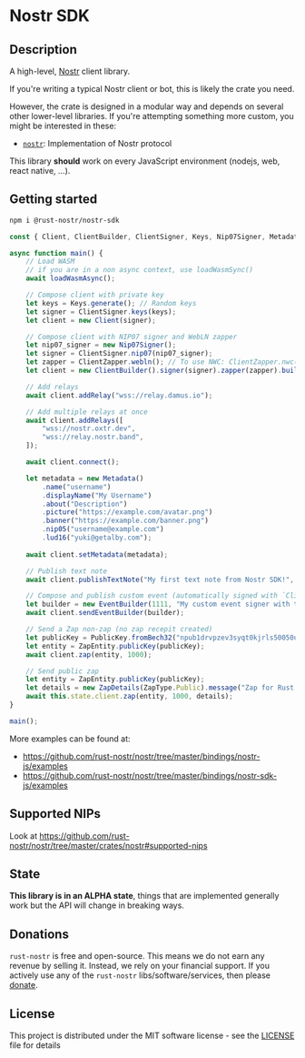 # Nostr SDK
	
## Description

A high-level, [Nostr](https://github.com/nostr-protocol/nostr) client library.

If you're writing a typical Nostr client or bot, this is likely the crate you need.

However, the crate is designed in a modular way and depends on several other lower-level libraries. If you're attempting something more custom, you might be interested in these:

- [`nostr`](https://www.npmjs.com/package/@rust-nostr/nostr): Implementation of Nostr protocol

This library **should** work on every JavaScript environment (nodejs, web, react native, ...).

## Getting started

```sh
npm i @rust-nostr/nostr-sdk
```
    
```javascript
const { Client, ClientBuilder, ClientSigner, Keys, Nip07Signer, Metadata, ZapDetails, ZapEntity, ZapType, PublicKey, loadWasmAsync } = require("@rust-nostr/nostr-sdk");

async function main() {
    // Load WASM 
    // if you are in a non async context, use loadWasmSync()
    await loadWasmAsync();

    // Compose client with private key
    let keys = Keys.generate(); // Random keys
    let signer = ClientSigner.keys(keys);
    let client = new Client(signer);

    // Compose client with NIP07 signer and WebLN zapper
    let nip07_signer = new Nip07Signer();
    let signer = ClientSigner.nip07(nip07_signer);
    let zapper = ClientZapper.webln(); // To use NWC: ClientZapper.nwc(uri); 
    let client = new ClientBuilder().signer(signer).zapper(zapper).build();

    // Add relays
    await client.addRelay("wss://relay.damus.io");

    // Add multiple relays at once
    await client.addRelays([
        "wss://nostr.oxtr.dev",
        "wss://relay.nostr.band",
    ]);

    await client.connect();

    let metadata = new Metadata()
        .name("username")
        .displayName("My Username")
        .about("Description")
        .picture("https://example.com/avatar.png")
        .banner("https://example.com/banner.png")
        .nip05("username@example.com")
        .lud16("yuki@getalby.com");
    
    await client.setMetadata(metadata);

    // Publish text note
    await client.publishTextNote("My first text note from Nostr SDK!", []);

    // Compose and publish custom event (automatically signed with `ClientSigner`)
    let builder = new EventBuilder(1111, "My custom event signer with the ClientSigner", []);
    await client.sendEventBuilder(builder);

    // Send a Zap non-zap (no zap recepit created)
    let publicKey = PublicKey.fromBech32("npub1drvpzev3syqt0kjrls50050uzf25gehpz9vgdw08hvex7e0vgfeq0eseet");
    let entity = ZapEntity.publicKey(publicKey);
    await client.zap(entity, 1000);

    // Send public zap
    let entity = ZapEntity.publicKey(publicKey);
    let details = new ZapDetails(ZapType.Public).message("Zap for Rust Nostr!");
    await this.state.client.zap(entity, 1000, details);
}

main();
```

More examples can be found at:

* https://github.com/rust-nostr/nostr/tree/master/bindings/nostr-js/examples
* https://github.com/rust-nostr/nostr/tree/master/bindings/nostr-sdk-js/examples

## Supported NIPs

Look at <https://github.com/rust-nostr/nostr/tree/master/crates/nostr#supported-nips>

## State

**This library is in an ALPHA state**, things that are implemented generally work but the API will change in breaking ways.

## Donations

`rust-nostr` is free and open-source. This means we do not earn any revenue by selling it. Instead, we rely on your financial support. If you actively use any of the `rust-nostr` libs/software/services, then please [donate](https://rust-nostr.org/donate).

## License

This project is distributed under the MIT software license - see the [LICENSE](https://github.com/rust-nostr/nostr/blob/master/LICENSE) file for details
